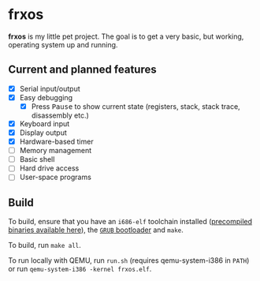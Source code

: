 # frxos

**frxos** is my little pet project. The goal is to get a very basic, but working, operating system up and running.

## Current and planned features

* [x] Serial input/output
* [x] Easy debugging
  * [x] Press <kbd>Pause</kbd> to show current state (registers, stack, stack trace, disassembly etc.)
* [x] Keyboard input
* [x] Display output
* [x] Hardware-based timer
* [ ] Memory management
* [ ] Basic shell
* [ ] Hard drive access
* [ ] User-space programs

## Build

To build, ensure that you have an `i686-elf` toolchain installed ([precompiled binaries available here][1]), the [`GRUB` bootloader][2] and `make`.

To build, run `make all`.

To run locally with QEMU, run `run.sh` (requires qemu-system-i386 in `PATH`) or run `qemu-system-i386 -kernel frxos.elf`.

[1]: https://github.com/lordmilko/i686-elf-tools/releases
[2]: https://www.gnu.org/software/grub/
